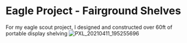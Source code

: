 # Eagle Project - Fairground Shelves
For my eagle scout project, I designed and constructed over 60ft of portable display shelving
![PXL_20210411_195255696](https://github.com/pyroinventor/Eagle-Project---Fairground-Shelves/assets/77114423/18bf2955-ea7f-484b-bf61-1759a2d60bd4)
